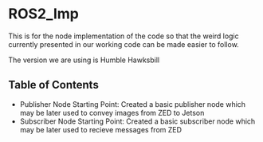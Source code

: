 # ROS2_Imp

This is for the node implementation of the code so that the weird logic currently presented in our working code can be made easier to follow.

The version we are using is Humble Hawksbill

## Table of Contents
- Publisher Node Starting Point: Created a basic publisher node which may be later used to convey images from ZED to Jetson
- Subscriber Node Starting Point: Created a basic subscriber node which may be later used to recieve messages from ZED

